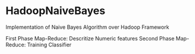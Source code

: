 HadoopNaiveBayes
================
 Implementation of Naive Bayes Algorithm over Hadoop Framework
 
 First Phase Map-Reduce: Descritize Numeric features
 Second Phase Map-Reduce: Training Classifier
